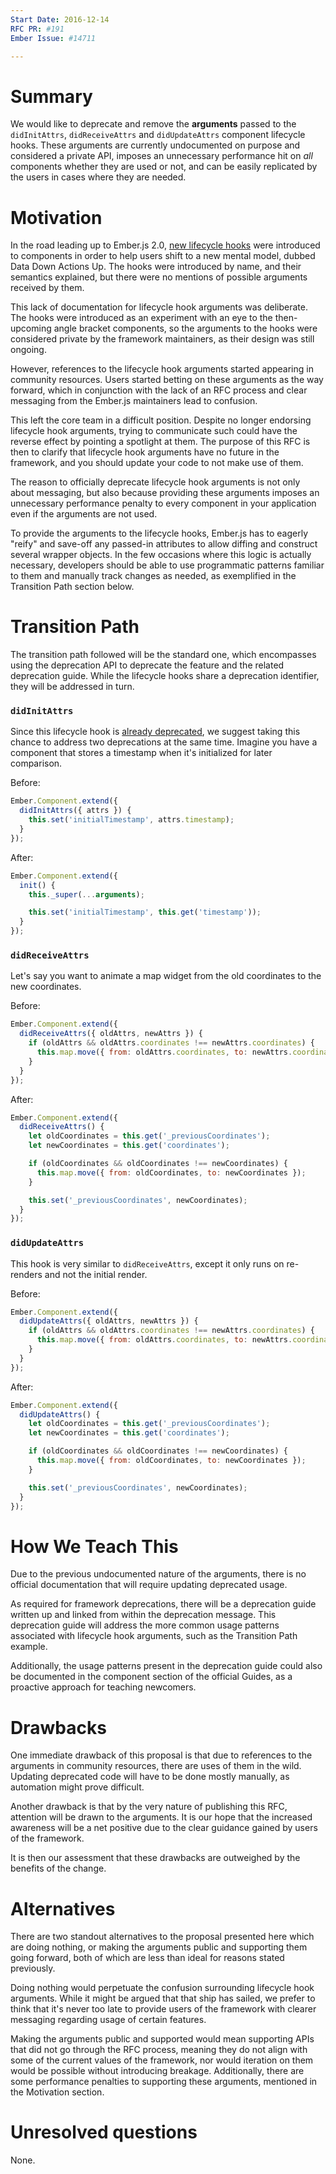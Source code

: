 ```yaml
---
Start Date: 2016-12-14
RFC PR: #191
Ember Issue: #14711

---
```


# Summary

We would like to deprecate and remove the **arguments** passed to the `didInitAttrs`, `didReceiveAttrs` and `didUpdateAttrs` component lifecycle hooks. These arguments are currently undocumented on purpose and considered a private API, imposes an unnecessary performance hit on *all* components whether they are used or not, and can be easily replicated by the users in cases where they are needed.

# Motivation

In the road leading up to Ember.js 2.0, [new lifecycle hooks](http://emberjs.com/blog/2015/06/12/ember-1-13-0-released.html#toc_component-lifecycle-hooks) were introduced to components in order to help users shift to a new mental model, dubbed Data Down Actions Up. The hooks were introduced by name, and their semantics explained, but there were no mentions of possible arguments received by them.

This lack of documentation for lifecycle hook arguments was deliberate. The hooks were introduced as an experiment with an eye to the then-upcoming angle bracket components, so the arguments to the hooks were considered private by the framework maintainers, as their design was still ongoing.

However, references to the lifecycle hook arguments started appearing in community resources. Users started betting on these arguments as the way forward, which in conjunction with the lack of an RFC process and clear messaging from the Ember.js maintainers lead to confusion.

This left the core team in a difficult position. Despite no longer endorsing lifecycle hook arguments, trying to communicate such could have the reverse effect by pointing a spotlight at them. The purpose of this RFC is then to clarify that lifecycle hook arguments have no future in the framework, and you should update your code to not make use of them.

The reason to officially deprecate lifecycle hook arguments is not only about messaging, but also because providing these arguments imposes an unnecessary performance penalty to every component in your application even if the arguments are not used.

To provide the arguments to the lifecycle hooks, Ember.js has to eagerly "reify" and save-off any passed-in attributes to allow diffing and construct several wrapper objects. In the few occasions where this logic is actually necessary, developers should be able to use programmatic patterns familiar to them and manually track changes as needed, as exemplified in the Transition Path section below.

# Transition Path

The transition path followed will be the standard one, which encompasses using the deprecation API to deprecate the feature and the related deprecation guide. While the lifecycle hooks share a deprecation identifier, they will be addressed in turn.

### `didInitAttrs`

Since this lifecycle hook is [already deprecated](http://emberjs.com/deprecations/v2.x/#toc_ember-component-didinitattrs), we suggest taking this chance to address two deprecations at the same time. Imagine you have a component that stores a timestamp when it's initialized for later comparison.

Before:

``` javascript
Ember.Component.extend({
  didInitAttrs({ attrs }) {
    this.set('initialTimestamp', attrs.timestamp);
  }
});
```
After:

``` javascript
Ember.Component.extend({
  init() {
    this._super(...arguments);

    this.set('initialTimestamp', this.get('timestamp'));
  }
});
```
### `didReceiveAttrs`

Let's say you want to animate a map widget from the old coordinates to the new coordinates.

Before:

``` javascript
Ember.Component.extend({
  didReceiveAttrs({ oldAttrs, newAttrs }) {
    if (oldAttrs && oldAttrs.coordinates !== newAttrs.coordinates) {
      this.map.move({ from: oldAttrs.coordinates, to: newAttrs.coordinates });
    }
  }
});
```
After:

``` javascript
Ember.Component.extend({
  didReceiveAttrs() {
    let oldCoordinates = this.get('_previousCoordinates');
    let newCoordinates = this.get('coordinates');

    if (oldCoordinates && oldCoordinates !== newCoordinates) {
      this.map.move({ from: oldCoordinates, to: newCoordinates });
    }

    this.set('_previousCoordinates', newCoordinates);
  }
});
```
### `didUpdateAttrs`

This hook is very similar to `didReceiveAttrs`, except it only runs on re-renders and not the initial render.

Before:

``` javascript
Ember.Component.extend({
  didUpdateAttrs({ oldAttrs, newAttrs }) {
    if (oldAttrs && oldAttrs.coordinates !== newAttrs.coordinates) {
      this.map.move({ from: oldAttrs.coordinates, to: newAttrs.coordinates });
    }
  }
});
```
After:

``` javascript
Ember.Component.extend({
  didUpdateAttrs() {
    let oldCoordinates = this.get('_previousCoordinates');
    let newCoordinates = this.get('coordinates');

    if (oldCoordinates && oldCoordinates !== newCoordinates) {
      this.map.move({ from: oldCoordinates, to: newCoordinates });
    }

    this.set('_previousCoordinates', newCoordinates);
  }
});
```
# How We Teach This

Due to the previous undocumented nature of the arguments, there is no official documentation that will require updating deprecated usage.

As required for framework deprecations, there will be a deprecation guide written up and linked from within the deprecation message. This deprecation guide will address the more common usage patterns associated with lifecycle hook arguments, such as the Transition Path example.

Additionally, the usage patterns present in the deprecation guide could also be documented in the component section of the official Guides, as a proactive approach for teaching newcomers.

# Drawbacks

One immediate drawback of this proposal is that due to references to the arguments in community resources, there are uses of them in the wild. Updating deprecated code will have to be done mostly manually, as automation might prove difficult.

Another drawback is that by the very nature of publishing this RFC, attention will be drawn to the arguments. It is our hope that the increased awareness will be a net positive due to the clear guidance gained by users of the framework.

It is then our assessment that these drawbacks are outweighed by the benefits of the change.

# Alternatives

There are two standout alternatives to the proposal presented here which are doing nothing, or making the arguments public and supporting them going forward, both of which are less than ideal for reasons stated previously.

Doing nothing would perpetuate the confusion surrounding lifecycle hook arguments. While it might be argued that that ship has sailed, we prefer to think that it's never too late to provide users of the framework with clearer messaging regarding usage of certain features.

Making the arguments public and supported would mean supporting APIs that did not go through the RFC process, meaning they do not align with some of the current values of the framework, nor would iteration on them would be possible without introducing breakage. Additionally, there are some performance penalties to supporting these arguments, mentioned in the Motivation section.

# Unresolved questions

None.

